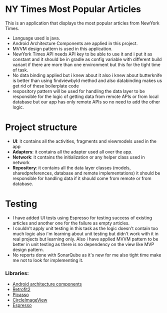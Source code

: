 # NY Times Most Popular Articles
This is an application that displays the most popular articles from NewYork Times.
- Language used is java.
- Android Architecture Components are applied in this project.
- MVVM design pattern is used in this application.
- NewYork Times API needs API key to be able to use it and i put it as constant and it should be in gradle as config variable with different build variant if there are more than one environment but this for the tight time of task.
- No data binding applied but i knew about it also i knew about butterknife is better than using findviewbyId method and also databinding makes us get rid of these boilerplate code
- respository pattern will be used for handling the data layer to be responsible for the logic of getting data from remote APIs or from local database but our app has only remote APIs so no need to add the other logic.

# Project structure
- **UI**: it contains all the activities, fragments and viewmodels used in the app
- **Adapters**: it contains all the adapter used all over the app.
- **Network**: it contains the initialization or any helper class used in network
- **Repository**: it contains all the data layer classes (models, sharedpreferences,  database and remote implementations) it should be responsible for handling data if it should come from remote or from database.


# Testing
- I have added UI tests using Espresso for testing success of existing articles and another one for the failure as empty articles.
- I couldn't apply unit testing in this task as the logic doesn't contain too much logic also i'm learning about unit testing but didn't work with it in real projects but learning only. Also i have applied MVVM pattern to be better in unit testing as there is no dependency on the view like MVP design pattern.
- No reports done with SonarQube as it's new for me also tight time make me not to look for implementing it.

### Libraries: ###
- [Android architecture components](https://developer.android.com/topic/libraries/architecture/index.html)
- [Retrofit2](https://github.com/square/retrofit)
- [Picasso](https://github.com/square/picasso)
- [CircleImageView](https://github.com/hdodenhof/CircleImageView)
- [Espresso](https://developer.android.com/training/testing/espresso)